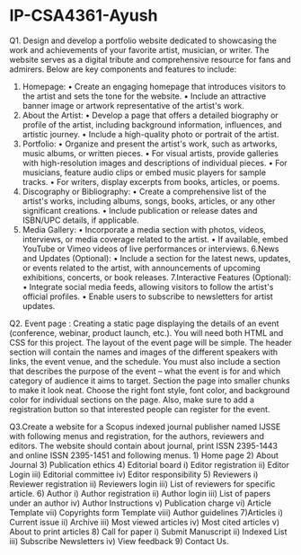 # IP-CSA4361-Ayush
Q1.	Design and develop a portfolio website dedicated to showcasing the work and achievements of your favorite artist, musician, or writer. The website serves as a digital tribute and comprehensive resource for fans and admirers. Below are key components and features to include:

1. Homepage:
•	Create an engaging homepage that introduces visitors to the artist and sets the tone for the website.
•	Include an attractive banner image or artwork representative of the artist's work.
2. About the Artist:
•	Develop a page that offers a detailed biography or profile of the artist, including background information, influences, and artistic journey.
•	Include a high-quality photo or portrait of the artist.
3. Portfolio:
•	Organize and present the artist's work, such as artworks, music albums, or written pieces.
•	For visual artists, provide galleries with high-resolution images and descriptions of individual pieces.
•	For musicians, feature audio clips or embed music players for sample tracks.
•	For writers, display excerpts from books, articles, or poems.
4. Discography or Bibliography:
•	Create a comprehensive list of the artist's works, including albums, songs, books, articles, or any other significant creations.
•	Include publication or release dates and ISBN/UPC details, if applicable.
5. Media Gallery:
•	Incorporate a media section with photos, videos, interviews, or media coverage related to the artist.
•	If available, embed YouTube or Vimeo videos of live performances or interviews.
6.News and Updates (Optional):
•	Include a section for the latest news, updates, or events related to the artist, with announcements of upcoming exhibitions, concerts, or book releases.
7.Interactive Features (Optional):
•	Integrate social media feeds, allowing visitors to follow the artist's official profiles.
•	Enable users to subscribe to newsletters for artist updates.

Q2. Event page : Creating a static page displaying the details of an event (conference, webinar, product launch, etc.). You will need both HTML and CSS for this project.
The layout of the event page will be simple. The header section will contain the names and images of the different speakers with links, the event venue, and the schedule. You must also include a section that describes the purpose of the event – what the event is for and which category of audience it aims to target. Section the page into smaller chunks to make it look neat. Choose the right font style, font color, and background color for individual sections on the page. Also, make sure to add a registration button so that interested people can register for the event.


Q3.Create a website for a Scopus indexed journal publisher named IJSSE with following menus and registration, for the authors, reviewers and editors. 
	The website should contain about journal, print ISSN 2395-1443 and online ISSN 2395-1451 and following menus.
	1) Home page 
	2) About Journal 
	3) Publication ethics 
	4) Editorial board 
		i) Editor registration
		ii) Editor Login
		iii) Editorial committee
		iv) Editor responsibility
	5) Reviewers 
		i) Reviewer registration
		ii) Reviewers login
		iii) List of reviewers for specific article.
	6) Author
		i) Author registration
		ii) Author login
		iii) List of papers under an author 
		iv) Author Instructions
		v) Publication charge
		vi) Article Template
		vii) Copyrights form Template
		viii) Author guidelines
	7)Articles
		i) Current issue
		ii) Archive
		iii) Most viewed articles
		iv) Most cited articles
		v) About to print articles
	8) Call for paper
		i) Submit Manuscript
		ii) Indexed List
		iii) Subscribe Newsletters
		iv) View feedback
	9) Contact Us.
